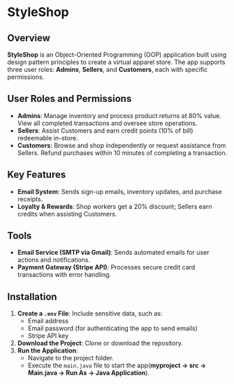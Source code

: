 # StyleShop  

## Overview  
**StyleShop** is an Object-Oriented Programming (OOP) application built using design pattern principles to create a virtual apparel store. The app supports three user roles: **Admins**, **Sellers**, and **Customers**, each with specific permissions.  

## User Roles and Permissions  

- **Admins**: Manage inventory and process product returns at 80% value. View all completed transactions and oversee store operations.  
- **Sellers**: Assist Customers and earn credit points (10% of bill) redeemable in-store.  
- **Customers**: Browse and shop independently or request assistance from Sellers. Refund purchases within 10 minutes of completing a transaction.  

## Key Features  

- **Email System**: Sends sign-up emails, inventory updates, and purchase receipts.  
- **Loyalty & Rewards**: Shop workers get a 20% discount; Sellers earn credits when assisting Customers.  

## Tools  

- **Email Service (SMTP via Gmail)**: Sends automated emails for user actions and notifications.  
- **Payment Gateway (Stripe API)**: Processes secure credit card transactions with error handling.  

## Installation

1. **Create a `.env` File**: Include sensitive data, such as:
   - Email address
   - Email password (for authenticating the app to send emails)
   - Stripe API key
2. **Download the Project**: Clone or download the repository.
3. **Run the Application**:
   - Navigate to the project folder.
   - Execute the `main.java` file to start the app(**myproject -> src -> Main.java -> Run As -> Java Application**).
